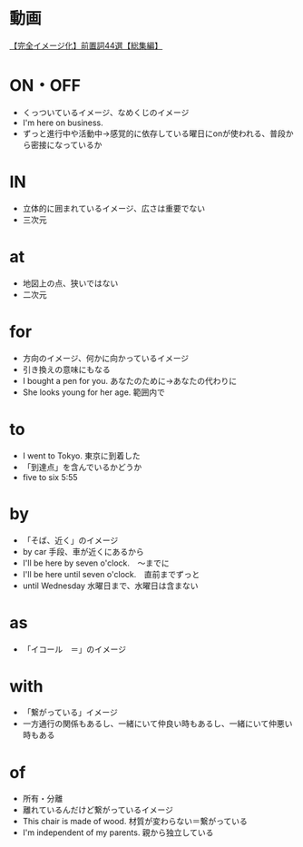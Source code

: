 # 動画
[【完全イメージ化】前置詞44選【総集編】](https://www.youtube.com/watch?v=8nwxejhMf50&t=0s)

# ON・OFF
- くっついているイメージ、なめくじのイメージ
- I'm here on business.
- ずっと進行中や活動中→感覚的に依存している曜日にonが使われる、普段から密接になっているか

# IN
- 立体的に囲まれているイメージ、広さは重要でない
- 三次元

# at
- 地図上の点、狭いではない
- 二次元

# for
- 方向のイメージ、何かに向かっているイメージ
- 引き換えの意味にもなる
- I bought a pen for you. あなたのために→あなたの代わりに
- She looks young for her age. 範囲内で

# to
- I went to Tokyo. 東京に到着した
- 「到達点」を含んでいるかどうか
- five to six 5:55

# by
- 「そば、近く」のイメージ
- by car 手段、車が近くにあるから
- I'll be here by seven o'clock.　〜までに
- I'll be here until seven o'clock.　直前までずっと
- until Wednesday 水曜日まで、水曜日は含まない

# as
- 「イコール　＝」のイメージ

# with
- 「繋がっている」イメージ
- 一方通行の関係もあるし、一緒にいて仲良い時もあるし、一緒にいて仲悪い時もある

# of
- 所有・分離
- 離れているんだけど繋がっているイメージ
- This chair is made of wood. 材質が変わらない＝繋がっている
- I'm independent of my parents. 親から独立している